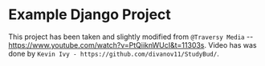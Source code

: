 # Example Django Project

This project has been taken and slightly modified from `@Traversy Media` -- https://www.youtube.com/watch?v=PtQiiknWUcI&t=11303s. Video has was done by `Kevin Ivy - https://github.com/divanov11/StudyBud/`. 
